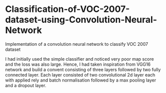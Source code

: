 # Classification-of-VOC-2007-dataset-using-Convolution-Neural-Network
Implementation of a convolution neural network to classify VOC 2007 dataset

I had initially used the simple classifier and noticed very poor map score and the loss was also large. Hence, I had taken inspiration from VGG16 network and build a convent consisting of three layers followed by two fully connected layer. Each layer consisted of two convolutional 2d layer each with applied rely and batch normalisation followed by a max pooling layer and a dropout layer.
